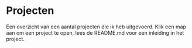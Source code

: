 # Projecten

Een overzicht van een aantal projecten die ik heb uitgevoerd. Klik een map aan om een project te open, lees de README.md voor een inleiding in het project.
